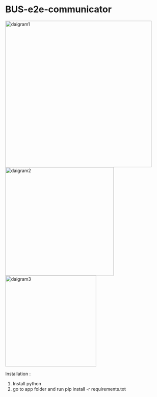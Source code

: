 # BUS-e2e-communicator

<img width="459" alt="daigram1" src="https://user-images.githubusercontent.com/22011659/196692883-cd214401-f7bb-4fd2-b613-b7b5837960f1.png">
<img width="340" alt="daigram2" src="https://user-images.githubusercontent.com/22011659/196692899-66cb91e6-7aaf-4f57-a2f2-218fc5ed4416.png">
<img width="285" alt="daigram3" src="https://user-images.githubusercontent.com/22011659/196692908-abf61ca6-eb86-4467-81a6-f1ad5aeea518.png">


Installation : 
1. Install python
2. go to app folder and run pip install -r requirements.txt
